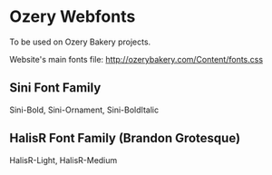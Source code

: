 # Ozery Webfonts

To be used on Ozery Bakery projects.

Website's main fonts file: http://ozerybakery.com/Content/fonts.css

Sini Font Family
-

Sini-Bold, Sini-Ornament, Sini-BoldItalic

HalisR Font Family (Brandon Grotesque)
-

HalisR-Light, HalisR-Medium
